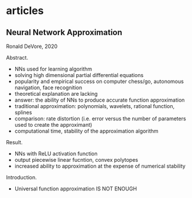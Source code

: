# articles

## Neural Network Approximation

Ronald DeVore, 2020

Abstract.

* NNs used for learning algorithm
* solving high dimensional partial differential equations
* popularity and empirical success on computer chess/go, autonomous navigation, face recognition
* theoretical explanation are lacking
* answer: the ability of NNs to produce accurate function approximation
* traditional approximation: polynomials, wavelets, rational function, splines
* comparison: rate distortion (i.e. error versus the number of parameters used to create the approximant)
* computational time, stability of the approximation algorithm

Result.

* NNs with ReLU activation function
* output piecewise linear fucntion, convex polytopes
* increased ability to approximation at the expense of numerical stability

Introduction.

* Universal function approximation IS NOT ENOUGH
